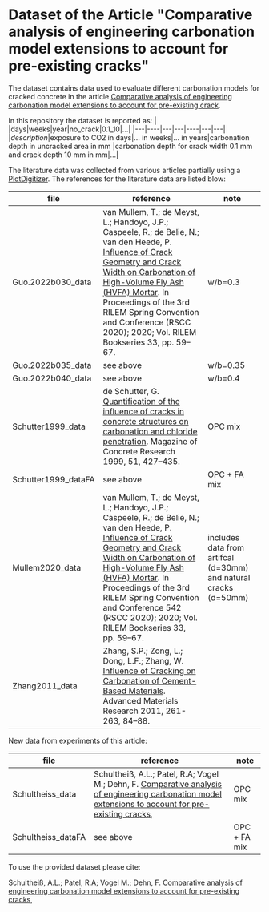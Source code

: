 # Dataset of the Article "Comparative analysis of engineering carbonation model extensions to account for pre-existing cracks"

The dataset contains data used to evaluate different carbonation models for cracked concrete in the article [Comparative analysis of engineering carbonation model extensions to account for pre-existing crack]().

In this repository the dataset is reported as:
| |days|weeks|year|no_crack|0.1_10|...|
|---|----|---|---|----|---|---|
|*description*|exposure to CO2 in days|... in weeks|... in years|carbonation depth in uncracked area in mm |carbonation depth for crack width 0.1 mm and crack depth 10 mm in mm|...|

The literature data was collected from various articles partially using a [PlotDigitizer](https://automeris.io/WebPlotDigitizer/).
The references for the literature data are listed blow:


| file | reference | note|
|---|----|---|
| Guo.2022b030_data| van Mullem, T.; de Meyst, L.; Handoyo, J.P.; Caspeele, R.; de Belie, N.; van den Heede, P. [Influence of Crack Geometry and Crack Width on Carbonation of High-Volume Fly Ash (HVFA) Mortar](https://link.springer.com/chapter/10.1007/978-3-030-76551-4_6). In Proceedings of the 3rd RILEM Spring Convention and Conference (RSCC 2020); 2020; Vol. RILEM Bookseries 33, pp. 59–67.| w/b=0.3|
| Guo.2022b035_data| see above | w/b=0.35|
| Guo.2022b040_data| see above | w/b=0.4|
|Schutter1999_data|de Schutter, G. [Quantification of the influence of cracks in concrete structures on carbonation and chloride penetration](https://doi.org/10.1680/macr.1999.51.6.427). Magazine of Concrete Research 1999, 51, 427–435. | OPC mix|
|Schutter1999_dataFA| see above | OPC + FA mix|
|Mullem2020_data|van Mullem, T.; de Meyst, L.; Handoyo, J.P.; Caspeele, R.; de Belie, N.; van den Heede, P. [Influence of Crack Geometry and Crack Width on Carbonation of High-Volume Fly Ash (HVFA) Mortar](https://doi.org/https://doi.org/10.1007/978-3-030-76551-4_6). In Proceedings of the 3rd RILEM Spring Convention and Conference 542 (RSCC 2020); 2020; Vol. RILEM Bookseries 33, pp. 59–67.| includes data from artifcal (d=30mm) and natural cracks (d=50mm)|
|Zhang2011_data|Zhang, S.P.; Zong, L.; Dong, L.F.; Zhang, W. [Influence of Cracking on Carbonation of Cement-Based Materials](https://doi.org/10.4028/www.scientific.net/AMR.261-263.84). Advanced Materials Research 2011, 261-263, 84–88.    ||

New data from experiments of this article:

| file | reference | note|
|---|----|---|
|Schultheiss_data|Schultheiß, A.L.; Patel, R.A; Vogel M.; Dehn, F. [Comparative analysis of engineering carbonation model extensions to account for pre-existing cracks](), | OPC mix|
|Schultheiss_dataFA|see above|OPC + FA mix|


To use the provided dataset please cite:

Schultheiß, A.L.; Patel, R.A; Vogel M.; Dehn, F. [Comparative analysis of engineering carbonation model extensions to account for pre-existing cracks](),